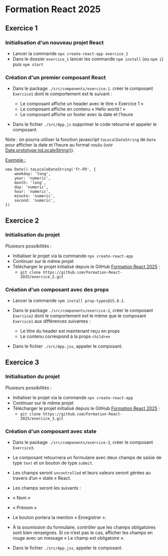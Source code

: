 # Formation React 2025

## Exercice 1

### Initialisation d'un nouveau projet React
- Lancer la commande ```npx create-react-app exercice_1```
- Dans le dossier ```exercice_1``` lancer les commande ```npm install``` (ou ```npm i```) puis ```npm start```

### Création d'un premier composant React
- Dans le package ```./src/components/exercice-1```. créer le composant ```Exercice1``` dont le comportement est le suivant :
  - Le composant affiche un header avec le titre « Exercice 1 »
  -	Le composant affiche en contenu « Hello world ! »
  -	Le composant affiche un footer avec la date et l’heure

- Dans le fichier ```./src/App.js``` supprimer le code retourné et appeler le composant.


Note : on pourra utiliser la fonction javascript ```toLocalDateString``` de ```Date``` pour afficher la date et l’heure au format voulu (voir [Date.prototype.toLocaleString()](https://developer.mozilla.org/fr/docs/Web/JavaScript/Reference/Global_Objects/Date/toLocaleDateString)).

<u>Exemple :</u>
```
new Date().toLocaleDateString('fr-FR', {
    weekday: 'long',
    year: 'numeric',
    month: 'long',
    day: 'numeric',
    hour: 'numeric',
    minute: 'numeric',
    second: 'numeric',
})
```

## Exercice 2

### Initialisation du projet
Plusieurs possibilités :
- Initialiser le projet via la commande ```npx create-react-app```
- Continuer sur le même projet
- Télécharger le projet initialisé depuis le GitHub [Formation React 2025](https://github.com/orgs/Formation-React-2025/repositories) :
  - ```git clone https://github.com/Formation-React-2025/exercice_2.git```

### Création d'un composant avec des props
- Lancer la commande ```npm install prop-types@15.8.1```.
 
- Dans le package ```./src/components/exercice-2```, créer le composant ```Exercice2``` dont le comportement est le même que le composant ```Exercice1``` aux différences suivantes :
  -	Le titre du header est maintenant reçu en props
  -	Le contenu correspond à la props ```children```
 
- Dans le fichier ```./src/App.jsx```, appeler le composant.

## Exercice 3

### Initialisation du projet
Plusieurs possibilités :
- Initialiser le projet via la commande ```npx create-react-app```
- Continuer sur le même projet
- Télécharger le projet initialisé depuis le GitHub [Formation React 2025](https://github.com/orgs/Formation-React-2025/repositories) :
  - ```git clone https://github.com/Formation-React-2025/exercice_3.git```

### Création d'un composant avec state
- Dans le package ```./src/components/exercice-3```, créer le composant ```Exercice3```.
- Le composant retournera un formulaire avec deux champs de saisie de type ```text``` et un bouton de type ```submit```.
-  Les champs seront ```uncontrolled``` et leurs valeurs seront gérées au travers d’un « state » React.
-  Les champs seront les suivants :
  -	« Nom »
  -	« Prénom »
- Le bouton portera la mention « Enregistrer ».

- À la soumission du formulaire, contrôler que les champs obligatoires sont bien renseignés. Si ce n’est pas le cas, afficher les champs en rouge avec un message « Le champ est obligatoire ».

- Dans le fichier ```./src/App.jsx```, appeler le composant.
